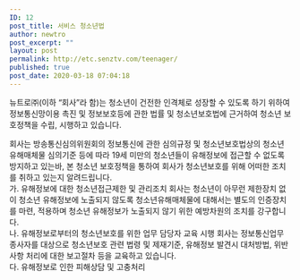```yaml
---
ID: 12
post_title: 서비스 청소년법
author: newtro
post_excerpt: ""
layout: post
permalink: http://etc.senztv.com/teenager/
published: true
post_date: 2020-03-18 07:04:18
---
```

<!-- wp:paragraph -->
<p>뉴트로㈜(이하 “회사”라 함)는 청소년이 건전한 인격체로 성장할 수 있도록 하기 위하여 정보통신망이용 촉진 및 정보보호등에 관한 법률 및 청소년보호법에 근거하여 청소년 보호정책을 수립, 시행하고 있습니다.</p>
<!-- /wp:paragraph -->

<!-- wp:paragraph -->
<p>회사는 방송통신심의위원회의 정보통신에 관한 심의규정 및 청소년보호법상의 청소년유해매체물 심의기준 등에 따라 19세 미만의 청소년들이 유해정보에 접근할 수 없도록 방지하고 있는바, 본 청소년 보호정책을 통하여 회사가 청소년보호를 위해 어떠한 조치를 취하고 있는지 알려드립니다.<br>가. 유해정보에 대한 청소년접근제한 및 관리조치 회사는 청소년이 아무런 제한장치 없이 청소년 유해정보에 노출되지 않도록 청소년유해매체물에 대해서는 별도의 인증장치를 마련, 적용하며 청소년 유해정보가 노출되지 않기 위한 예방차원의 조치를 강구합니다.<br>나. 유해정보로부터의 청소년보호를 위한 업무 담당자 교육 시행 회사는 정보통신업무 종사자를 대상으로 청소년보호 관련 법령 및 제재기준, 유해정보 발견시 대처방법, 위반사항 처리에 대한 보고절차 등을 교육하고 있습니다.<br>다. 유해정보로 인한 피해상담 및 고충처리</p>
<!-- /wp:paragraph -->